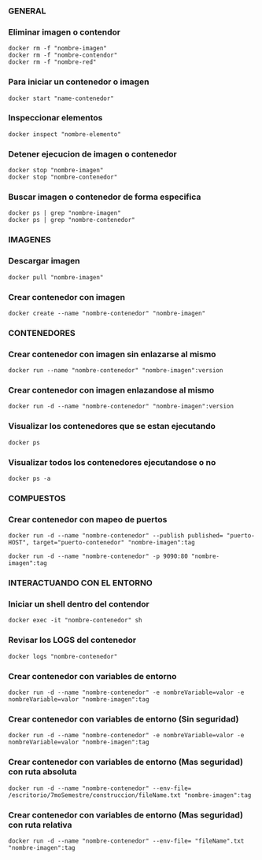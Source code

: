 ### GENERAL
### Eliminar imagen o contendor

    docker rm -f "nombre-imagen"
    docker rm -f "nombre-contendor"
    docker rm -f "nombre-red"

### Para iniciar un contenedor o imagen

    docker start "name-contenedor"

### Inspeccionar elementos

    docker inspect "nombre-elemento"

### Detener ejecucion de imagen o contenedor

    docker stop "nombre-imagen"
    docker stop "nombre-contenedor"

### Buscar imagen o contenedor de forma especifica

    docker ps | grep "nombre-imagen"
    docker ps | grep "nombre-contenedor"




### IMAGENES
### Descargar imagen

    docker pull "nombre-imagen"

### Crear contenedor con imagen

    docker create --name "nombre-contenedor" "nombre-imagen"




### CONTENEDORES
### Crear contenedor con imagen sin enlazarse al mismo 

    docker run --name "nombre-contenedor" "nombre-imagen":version

### Crear contenedor con imagen enlazandose al mismo 

    docker run -d --name "nombre-contenedor" "nombre-imagen":version

### Visualizar los contenedores que se estan ejecutando

    docker ps

### Visualizar todos los contenedores ejecutandose o no

    docker ps -a



### COMPUESTOS
### Crear contenedor con mapeo de puertos

    docker run -d --name "nombre-contenedor" --publish published= "puerto-HOST", target="puerto-contenedor" "nombre-imagen":tag

    docker run -d --name "nombre-contenedor" -p 9090:80 "nombre-imagen":tag





### INTERACTUANDO CON EL ENTORNO
### Iniciar un shell dentro del contendor

    docker exec -it "nombre-contenedor" sh

### Revisar los LOGS del contenedor

    docker logs "nombre-contenedor"

### Crear contenedor con variables de entorno

    docker run -d --name "nombre-contenedor" -e nombreVariable=valor -e nombreVariable=valor "nombre-imagen":tag

### Crear contenedor con variables de entorno (Sin seguridad)

    docker run -d --name "nombre-contenedor" -e nombreVariable=valor -e nombreVariable=valor "nombre-imagen":tag

### Crear contenedor con variables de entorno (Mas seguridad) con ruta absoluta

    docker run -d --name "nombre-contenedor" --env-file= /escritorio/7moSemestre/construccion/fileName.txt "nombre-imagen":tag

### Crear contenedor con variables de entorno (Mas seguridad) con ruta relativa

    docker run -d --name "nombre-contenedor" --env-file= "fileName".txt "nombre-imagen":tag
